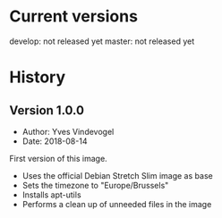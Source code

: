 # Current versions

develop: not released yet
master: not released yet

# History

## Version 1.0.0

- Author: Yves Vindevogel
- Date: 2018-08-14

First version of this image.

- Uses the official Debian Stretch Slim image as base
- Sets the timezone to "Europe/Brussels"
- Installs apt-utils
- Performs a clean up of unneeded files in the image
